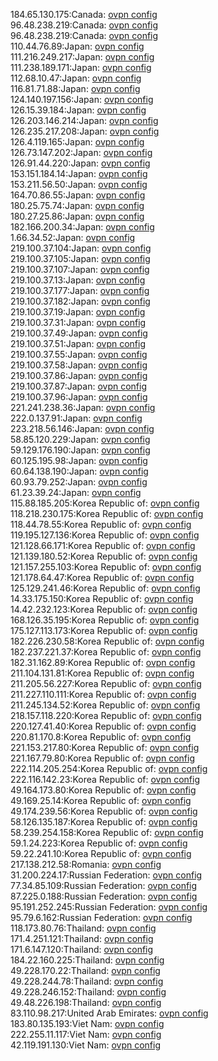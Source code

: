 184.65.130.175:Canada: [ovpn config](vpn/184_65_130_175.ovpn)  
96.48.238.219:Canada: [ovpn config](vpn/96_48_238_219.ovpn)  
96.48.238.219:Canada: [ovpn config](vpn/96_48_238_219.ovpn)  
110.44.76.89:Japan: [ovpn config](vpn/110_44_76_89.ovpn)  
111.216.249.217:Japan: [ovpn config](vpn/111_216_249_217.ovpn)  
111.238.189.171:Japan: [ovpn config](vpn/111_238_189_171.ovpn)  
112.68.10.47:Japan: [ovpn config](vpn/112_68_10_47.ovpn)  
116.81.71.88:Japan: [ovpn config](vpn/116_81_71_88.ovpn)  
124.140.197.156:Japan: [ovpn config](vpn/124_140_197_156.ovpn)  
126.15.39.184:Japan: [ovpn config](vpn/126_15_39_184.ovpn)  
126.203.146.214:Japan: [ovpn config](vpn/126_203_146_214.ovpn)  
126.235.217.208:Japan: [ovpn config](vpn/126_235_217_208.ovpn)  
126.4.119.165:Japan: [ovpn config](vpn/126_4_119_165.ovpn)  
126.73.147.202:Japan: [ovpn config](vpn/126_73_147_202.ovpn)  
126.91.44.220:Japan: [ovpn config](vpn/126_91_44_220.ovpn)  
153.151.184.14:Japan: [ovpn config](vpn/153_151_184_14.ovpn)  
153.211.56.50:Japan: [ovpn config](vpn/153_211_56_50.ovpn)  
164.70.86.55:Japan: [ovpn config](vpn/164_70_86_55.ovpn)  
180.25.75.74:Japan: [ovpn config](vpn/180_25_75_74.ovpn)  
180.27.25.86:Japan: [ovpn config](vpn/180_27_25_86.ovpn)  
182.166.200.34:Japan: [ovpn config](vpn/182_166_200_34.ovpn)  
1.66.34.52:Japan: [ovpn config](vpn/1_66_34_52.ovpn)  
219.100.37.104:Japan: [ovpn config](vpn/219_100_37_104.ovpn)  
219.100.37.105:Japan: [ovpn config](vpn/219_100_37_105.ovpn)  
219.100.37.107:Japan: [ovpn config](vpn/219_100_37_107.ovpn)  
219.100.37.13:Japan: [ovpn config](vpn/219_100_37_13.ovpn)  
219.100.37.177:Japan: [ovpn config](vpn/219_100_37_177.ovpn)  
219.100.37.182:Japan: [ovpn config](vpn/219_100_37_182.ovpn)  
219.100.37.19:Japan: [ovpn config](vpn/219_100_37_19.ovpn)  
219.100.37.31:Japan: [ovpn config](vpn/219_100_37_31.ovpn)  
219.100.37.49:Japan: [ovpn config](vpn/219_100_37_49.ovpn)  
219.100.37.51:Japan: [ovpn config](vpn/219_100_37_51.ovpn)  
219.100.37.55:Japan: [ovpn config](vpn/219_100_37_55.ovpn)  
219.100.37.58:Japan: [ovpn config](vpn/219_100_37_58.ovpn)  
219.100.37.86:Japan: [ovpn config](vpn/219_100_37_86.ovpn)  
219.100.37.87:Japan: [ovpn config](vpn/219_100_37_87.ovpn)  
219.100.37.96:Japan: [ovpn config](vpn/219_100_37_96.ovpn)  
221.241.238.36:Japan: [ovpn config](vpn/221_241_238_36.ovpn)  
222.0.137.91:Japan: [ovpn config](vpn/222_0_137_91.ovpn)  
223.218.56.146:Japan: [ovpn config](vpn/223_218_56_146.ovpn)  
58.85.120.229:Japan: [ovpn config](vpn/58_85_120_229.ovpn)  
59.129.176.190:Japan: [ovpn config](vpn/59_129_176_190.ovpn)  
60.125.195.98:Japan: [ovpn config](vpn/60_125_195_98.ovpn)  
60.64.138.190:Japan: [ovpn config](vpn/60_64_138_190.ovpn)  
60.93.79.252:Japan: [ovpn config](vpn/60_93_79_252.ovpn)  
61.23.39.24:Japan: [ovpn config](vpn/61_23_39_24.ovpn)  
115.88.185.205:Korea Republic of: [ovpn config](vpn/115_88_185_205.ovpn)  
118.218.230.175:Korea Republic of: [ovpn config](vpn/118_218_230_175.ovpn)  
118.44.78.55:Korea Republic of: [ovpn config](vpn/118_44_78_55.ovpn)  
119.195.127.136:Korea Republic of: [ovpn config](vpn/119_195_127_136.ovpn)  
121.128.66.171:Korea Republic of: [ovpn config](vpn/121_128_66_171.ovpn)  
121.139.180.52:Korea Republic of: [ovpn config](vpn/121_139_180_52.ovpn)  
121.157.255.103:Korea Republic of: [ovpn config](vpn/121_157_255_103.ovpn)  
121.178.64.47:Korea Republic of: [ovpn config](vpn/121_178_64_47.ovpn)  
125.129.241.46:Korea Republic of: [ovpn config](vpn/125_129_241_46.ovpn)  
14.33.175.150:Korea Republic of: [ovpn config](vpn/14_33_175_150.ovpn)  
14.42.232.123:Korea Republic of: [ovpn config](vpn/14_42_232_123.ovpn)  
168.126.35.195:Korea Republic of: [ovpn config](vpn/168_126_35_195.ovpn)  
175.127.113.173:Korea Republic of: [ovpn config](vpn/175_127_113_173.ovpn)  
182.226.230.58:Korea Republic of: [ovpn config](vpn/182_226_230_58.ovpn)  
182.237.221.37:Korea Republic of: [ovpn config](vpn/182_237_221_37.ovpn)  
182.31.162.89:Korea Republic of: [ovpn config](vpn/182_31_162_89.ovpn)  
211.104.131.81:Korea Republic of: [ovpn config](vpn/211_104_131_81.ovpn)  
211.205.56.227:Korea Republic of: [ovpn config](vpn/211_205_56_227.ovpn)  
211.227.110.111:Korea Republic of: [ovpn config](vpn/211_227_110_111.ovpn)  
211.245.134.52:Korea Republic of: [ovpn config](vpn/211_245_134_52.ovpn)  
218.157.118.220:Korea Republic of: [ovpn config](vpn/218_157_118_220.ovpn)  
220.127.41.40:Korea Republic of: [ovpn config](vpn/220_127_41_40.ovpn)  
220.81.170.8:Korea Republic of: [ovpn config](vpn/220_81_170_8.ovpn)  
221.153.217.80:Korea Republic of: [ovpn config](vpn/221_153_217_80.ovpn)  
221.167.79.80:Korea Republic of: [ovpn config](vpn/221_167_79_80.ovpn)  
222.114.205.254:Korea Republic of: [ovpn config](vpn/222_114_205_254.ovpn)  
222.116.142.23:Korea Republic of: [ovpn config](vpn/222_116_142_23.ovpn)  
49.164.173.80:Korea Republic of: [ovpn config](vpn/49_164_173_80.ovpn)  
49.169.25.14:Korea Republic of: [ovpn config](vpn/49_169_25_14.ovpn)  
49.174.239.56:Korea Republic of: [ovpn config](vpn/49_174_239_56.ovpn)  
58.126.135.187:Korea Republic of: [ovpn config](vpn/58_126_135_187.ovpn)  
58.239.254.158:Korea Republic of: [ovpn config](vpn/58_239_254_158.ovpn)  
59.1.24.223:Korea Republic of: [ovpn config](vpn/59_1_24_223.ovpn)  
59.22.241.10:Korea Republic of: [ovpn config](vpn/59_22_241_10.ovpn)  
217.138.212.58:Romania: [ovpn config](vpn/217_138_212_58.ovpn)  
31.200.224.17:Russian Federation: [ovpn config](vpn/31_200_224_17.ovpn)  
77.34.85.109:Russian Federation: [ovpn config](vpn/77_34_85_109.ovpn)  
87.225.0.188:Russian Federation: [ovpn config](vpn/87_225_0_188.ovpn)  
95.191.252.245:Russian Federation: [ovpn config](vpn/95_191_252_245.ovpn)  
95.79.6.162:Russian Federation: [ovpn config](vpn/95_79_6_162.ovpn)  
118.173.80.76:Thailand: [ovpn config](vpn/118_173_80_76.ovpn)  
171.4.251.121:Thailand: [ovpn config](vpn/171_4_251_121.ovpn)  
171.6.147.120:Thailand: [ovpn config](vpn/171_6_147_120.ovpn)  
184.22.160.225:Thailand: [ovpn config](vpn/184_22_160_225.ovpn)  
49.228.170.22:Thailand: [ovpn config](vpn/49_228_170_22.ovpn)  
49.228.244.78:Thailand: [ovpn config](vpn/49_228_244_78.ovpn)  
49.228.246.152:Thailand: [ovpn config](vpn/49_228_246_152.ovpn)  
49.48.226.198:Thailand: [ovpn config](vpn/49_48_226_198.ovpn)  
83.110.98.217:United Arab Emirates: [ovpn config](vpn/83_110_98_217.ovpn)  
183.80.135.193:Viet Nam: [ovpn config](vpn/183_80_135_193.ovpn)  
222.255.11.117:Viet Nam: [ovpn config](vpn/222_255_11_117.ovpn)  
42.119.191.130:Viet Nam: [ovpn config](vpn/42_119_191_130.ovpn)  
